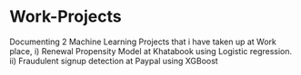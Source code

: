 # Work-Projects

Documenting 2 Machine Learning Projects that i have taken up at Work place, 
i) Renewal Propensity Model at Khatabook using Logistic regression.
ii) Fraudulent signup detection at Paypal using XGBoost
